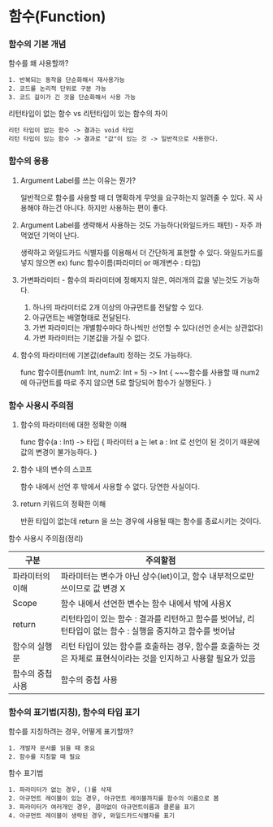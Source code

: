 # 함수(Function)

### 함수의 기본 개념

함수를 왜 사용할까?

    1. 반복되는 동작을 단순화해서 재사용가능
    2. 코드를 논리적 단위로 구분 가능
    3. 코드 길이가 긴 것을 단순화해서 사용 가능

리턴타입이 없는 함수 vs 리턴타입이 있는 함수의 차이

    리턴 타입이 없는 함수 -> 결과는 void 타입
    리턴 타입이 있는 함수 -> 결과로 "값"이 있는 것 -> 일반적으로 사용한다.
    
### 함수의 응용

1. Argument Label를 쓰는 이유는 뭔가?

    일반적으로 함수를 사용할 때 더 명확하게 무엇을 요구하는지 알려줄 수 있다. 꼭 사용해야 하는건 아니다. 하지만 사용하는 편이 좋다.
    
2. Argument Label를 생략해서 사용하는 것도 가능하다(와일드카드 패턴) - 자주 까먹었던 기억이 난다.

    생략하고 와일드카드 식별자를 이용해서 더 간단하게 표현할 수 있다. 와일드카드를 넣지 않으면 ex) func 함수이름(파라미터 or 매개변수 : 타입)
    
3. 가변파라미터 - 함수의 파라미터에 정해지지 않은, 여러개의 값을 넣는것도 가능하다.
    
    1. 하나의 파라미터로 2개 이상의 아규먼트를 전달할 수 있다.
    2. 아규먼트는 배열형태로 전달된다.
    3. 가변 파라미터는 개별함수마다 하나씩만 선언할 수 있다(선언 순서는 상관없다)
    4. 가변 파라미터는 기본값을 가질 수 없다.
    
4. 함수의 파라미터에 기본값(default) 정하는 것도 가능하다.

    func 함수이름(num1: Int, num2: Int = 5) -> Int {
        ~~~함수를 사용할 때 num2에 아규먼트를 따로 주지 않으면 5로 할당되어 함수가 실행된다. 
    }

### 함수 사용시 주의점

1. 함수의 파라미터에 대한 정확한 이해

    func 함수(a : Int) -> 타입 {
    파라미터 a 는 let a : Int 로 선언이 된 것이기 때문에 값의 변경이 불가능하다. 
    }
    
2. 함수 내의 변수의 스코프 

    함수 내에서 선언 후 밖에서 사용할 수 없다. 당연한 사실이다.
    
3. return 키워드의 정확한 이해

    반환 타입이 없는데 return 을 쓰는 경우에 사용될 때는 함수를 종료시키는 것이다.
 
함수 사용시 주의점(정리)
    
| 구분   | 주의할점 |
| ------ | ------ |
| 파라미터의 이해 | 파라미터는 변수가 아닌 상수(let)이고, 함수 내부적으로만 쓰이므로 값 변경 X |
| Scope | 함수 내에서 선언한 변수는 함수 내에서 밖에 사용X | 
| return | 리턴타입이 있는 함수 : 결과를 리턴하고 함수를 벗어남, 리턴타입이 없는 함수 : 실행을 중지하고 함수를 벗어남 |
| 함수의 실행문 | 리턴 타입이 있는 함수를 호출하는 경우, 함수를 호출하는 것은 자체로 표현식이라는 것을 인지하고 사용할 필요가 있음 | 
| 함수의 중첩 사용 | 함수의 중첩 사용 | 

### 함수의 표기법(지칭), 함수의 타입 표기

함수를 지칭하려는 경우, 어떻게 표기할까?

    1. 개발자 문서를 읽을 때 중요
    2. 함수를 지칭할 때 필요
    
함수 표기법

    1. 파라미터가 없는 경우, ()를 삭제
    2. 아규먼트 레이블이 있는 경우, 아규먼트 레이블까지를 함수의 이름으로 봄
    3. 파라미터가 여러개인 경우, 콤마없이 아규먼트이름과 콜론을 표기
    4. 아규먼트 레이블이 생략된 경우, 와일드카드식별자를 표기
    


    
